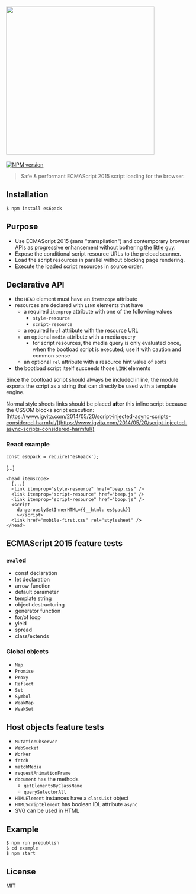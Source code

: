 <h1 text-aling="center">
  <img src="https://cdn.rawgit.com/ebednarz/es6pack/master/assets/es6pack.svg" width="400">
</h1>

[![NPM version][npm-image]][npm-url]

> Safe & performant ECMAScript 2015 script loading for the browser.

## Installation

    $ npm install es6pack

## Purpose

- Use ECMAScript 2015 (sans "transpilation") and contemporary 
  browser APIs as progressive enhancement without bothering 
  [the little guy](https://www.flickr.com/photos/ebednarz/13934016013/in/dateposted-public/lightbox/).
- Expose the conditional script resource URLs to the preload scanner.
- Load the script resources in parallel without blocking page rendering.
- Execute the loaded script resources in source order.

## Declarative API

- the `HEAD` element must have an `itemscope` attribute
- resources are declared with `LINK` elements that have
    - a required `itemprop` attribute with one of the following values
        - `style-resource`
        - `script-resource`
    - a required `href` attribute with the resource URL
    - an optional `media` attribute with a media query
        - for script resources, the media query is only 
          evaluated once, when the bootload script is executed; 
          use it with caution and common sense
    - an optional `rel` attribute with a resource hint value of sorts
- the bootload script itself succeeds those `LINK` elements

Since the bootload script should always be included inline,
the module exports the script as a string that can directly 
be used with a template engine.

Normal style sheets links should be placed **after** this 
inline script because the CSSOM blocks script execution:
[https://www.igvita.com/2014/05/20/script-injected-async-scripts-considered-harmful/](https://www.igvita.com/2014/05/20/script-injected-async-scripts-considered-harmful/)

### React example

    const es6pack = require('es6pack');

[...]

    <head itemscope>
      [...]
      <link itemprop="style-resource" href="beep.css" />
      <link itemprop="script-resource" href="beep.js" />
      <link itemprop="script-resource" href="boop.js" />
      <script
        dangerouslySetInnerHTML={{__html: es6pack}}
        ></script>
      <link href="mobile-first.css" rel="stylesheet" />
    </head>

## ECMAScript 2015 feature tests

### `eval`ed

- const declaration
- let declaration
- arrow function
- default parameter
- template string
- object destructuring
- generator function
- for/of loop
- yield
- spread
- class/extends

### Global objects

- `Map`
- `Promise`
- `Proxy`
- `Reflect`
- `Set`
- `Symbol`
- `WeakMap`
- `WeakSet`

## Host objects feature tests

- `MutationObserver`
- `WebSocket`
- `Worker`
- `fetch`
- `matchMedia`
- `requestAnimationFrame`
- `document` has the methods 
    - `getElementsByClassName`
    - `querySelectorAll`
- `HTMLElement` instances have a `classList` object
- `HTMLScriptElement` has boolean IDL attribute `async`
- SVG can be used in HTML

## Example

    $ npm run prepublish
    $ cd example
    $ npm start

## License

MIT

[npm-url]: https://www.npmjs.com/package/es6pack
[npm-image]: https://img.shields.io/npm/v/es6pack.svg?style=flat-square

